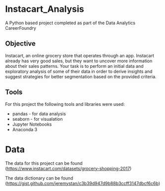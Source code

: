 # Instacart_Analysis
A Python based project completed as part of the Data Analytics CareerFoundry 

## Objective 
Instacart, an online grocery store that operates
through an app. Instacart already has very good sales, but they want to uncover more
information about their sales patterns. Your task is to perform an initial data and exploratory
analysis of some of their data in order to derive insights and suggest strategies for better
segmentation based on the provided criteria. 

## Tools 
For this project the following tools and libraries were used: 
 - pandas - for data analysis 
 - seaborn - for visualation 
 - Jupyter Notebooks
 - Anaconda 3 
 
 # Data 
 The data for this project can be found (https://www.instacart.com/datasets/grocery-shopping-2017)
 
 The data dictionary can be found (https://gist.github.com/jeremystan/c3b39d947d9b88b3ccff3147dbcf6c6b)
 
 
 
